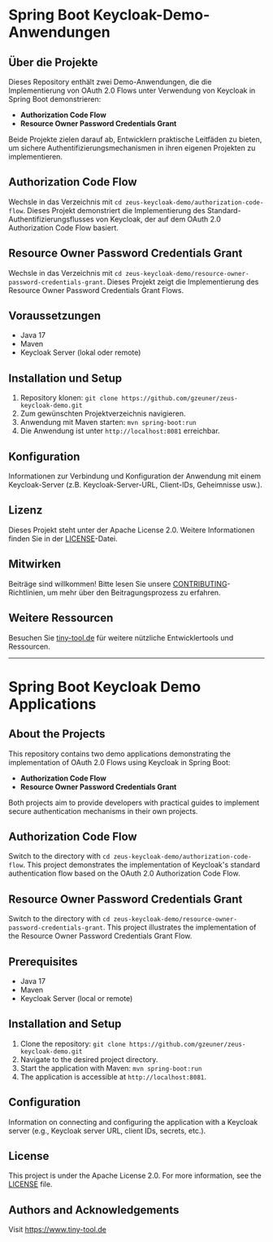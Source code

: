 # Spring Boot Keycloak-Demo-Anwendungen

## Über die Projekte
Dieses Repository enthält zwei Demo-Anwendungen, die die Implementierung von OAuth 2.0 Flows unter Verwendung von Keycloak in Spring Boot demonstrieren:
- **Authorization Code Flow**
- **Resource Owner Password Credentials Grant**

Beide Projekte zielen darauf ab, Entwicklern praktische Leitfäden zu bieten, um sichere Authentifizierungsmechanismen in ihren eigenen Projekten zu implementieren.

## Authorization Code Flow
Wechsle in das Verzeichnis mit `cd zeus-keycloak-demo/authorization-code-flow`. Dieses Projekt demonstriert die Implementierung des Standard-Authentifizierungsflusses von Keycloak, der auf dem OAuth 2.0 Authorization Code Flow basiert.

## Resource Owner Password Credentials Grant
Wechsle in das Verzeichnis mit `cd zeus-keycloak-demo/resource-owner-password-credentials-grant`. Dieses Projekt zeigt die Implementierung des Resource Owner Password Credentials Grant Flows.

## Voraussetzungen
- Java 17
- Maven
- Keycloak Server (lokal oder remote)

## Installation und Setup
1. Repository klonen: `git clone https://github.com/gzeuner/zeus-keycloak-demo.git`
2. Zum gewünschten Projektverzeichnis navigieren.
3. Anwendung mit Maven starten: `mvn spring-boot:run`
4. Die Anwendung ist unter `http://localhost:8081` erreichbar.

## Konfiguration
Informationen zur Verbindung und Konfiguration der Anwendung mit einem Keycloak-Server (z.B. Keycloak-Server-URL, Client-IDs, Geheimnisse usw.).

## Lizenz
Dieses Projekt steht unter der Apache License 2.0. Weitere Informationen finden Sie in der [LICENSE](LICENSE)-Datei.

## Mitwirken
Beiträge sind willkommen! Bitte lesen Sie unsere [CONTRIBUTING](CONTRIBUTING.md)-Richtlinien, um mehr über den Beitragungsprozess zu erfahren.

## Weitere Ressourcen
Besuchen Sie [tiny-tool.de](https://www.tiny-tool.de) für weitere nützliche Entwicklertools und Ressourcen.

---

# Spring Boot Keycloak Demo Applications

## About the Projects
This repository contains two demo applications demonstrating the implementation of OAuth 2.0 Flows using Keycloak in Spring Boot:
- **Authorization Code Flow**
- **Resource Owner Password Credentials Grant**

Both projects aim to provide developers with practical guides to implement secure authentication mechanisms in their own projects.

## Authorization Code Flow
Switch to the directory with `cd zeus-keycloak-demo/authorization-code-flow`. This project demonstrates the implementation of Keycloak's standard authentication flow based on the OAuth 2.0 Authorization Code Flow.

## Resource Owner Password Credentials Grant
Switch to the directory with `cd zeus-keycloak-demo/resource-owner-password-credentials-grant`. This project illustrates the implementation of the Resource Owner Password Credentials Grant Flow.

## Prerequisites
- Java 17
- Maven
- Keycloak Server (local or remote)

## Installation and Setup
1. Clone the repository: `git clone https://github.com/gzeuner/zeus-keycloak-demo.git`
2. Navigate to the desired project directory.
3. Start the application with Maven: `mvn spring-boot:run`
4. The application is accessible at `http://localhost:8081`.

## Configuration
Information on connecting and configuring the application with a Keycloak server (e.g., Keycloak server URL, client IDs, secrets, etc.).

## License
This project is under the Apache License 2.0. For more information, see the [LICENSE](LICENSE) file.

## Authors and Acknowledgements
Visit https://www.tiny-tool.de
